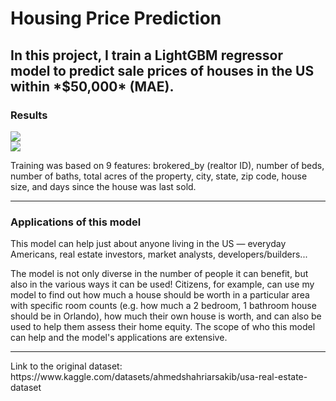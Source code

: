 # Housing Price Prediction
<h2>In this project, I train a LightGBM regressor model to predict sale prices of houses in the US within *$50,000* (MAE).</h2>
<h3>Results</h3>
<img src = "https://i.imgur.com/6jROS2N.png"/><br>
<img src = "https://i.imgur.com/G5eg8G5.png"/><br>

<p>Training was based on 9 features: brokered_by (realtor ID), number of beds, number of baths, total acres of the property, city, state, zip code, house size, and days since the house was last sold.</p>

<hr>

<h3>Applications of this model</h3>
<p>This model can help just about anyone living in the US — everyday Americans, real estate investors, market analysts, developers/builders...</p>
<p>The model is not only diverse in the number of people it can benefit, but also in the various ways it can be used! Citizens, for example, can use my model to find out how much a house should be worth in a particular area with specific room counts (e.g. how much a 2 bedroom, 1 bathroom house should be in Orlando), how much their own house is worth, and can also be used to help them assess their home equity. The scope of who this model can help and the model's applications are extensive.</p>

<hr>
Link to the original dataset: https://www.kaggle.com/datasets/ahmedshahriarsakib/usa-real-estate-dataset
